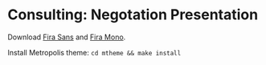 # Consulting: Negotation Presentation

Download [Fira Sans](https://fonts.google.com/specimen/Fira+Sans) and [Fira Mono](https://fonts.google.com/specimen/Fira+Mono).

Install Metropolis theme: `cd mtheme && make install`
